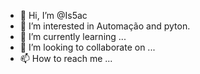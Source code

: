 - 👋 Hi, I’m @Is5ac
- 👀 I’m interested in Automação and pyton.
- 🌱 I’m currently learning ...
- 💞️ I’m looking to collaborate on ...
- 📫 How to reach me ...

<!---
Is5ac/Is5ac is a ✨ special ✨ repository because its `README.md` (this file) appears on your GitHub profile.
You can click the Preview link to take a look at your changes.
--->
